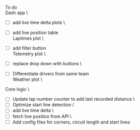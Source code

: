 To do \
Dash app \
  - [ ] add live time delta plots \
  - [ ] add live position table \
Laptimes plot \
  - [ ] add filter button \
Telemetry plot \
  - [ ] replace drop down with buttons \
  - [ ] Differentiate drivers from same team \
Weather plot \
  

Core logic \
  - [ ] Update lap number counter to add last recorded distance \
  - [ ] Optimize start line detection /
  - [ ] add live time delta \
  - [ ] fetch live position from API \
  - [ ] Add config files for corners, circuit length and start lines
